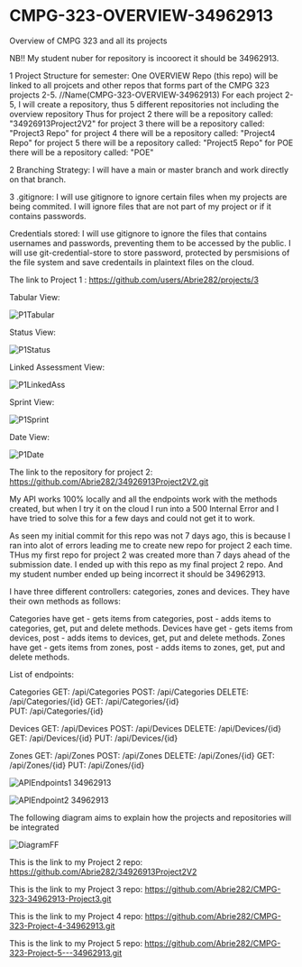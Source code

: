 # CMPG-323-OVERVIEW-34962913
Overview of CMPG 323 and all its projects

NB!! My student nuber for repository is incoorect it should be 34962913.

1 Project Structure for semester:
One OVERVIEW Repo (this repo) will be linked to all projcets and other repos that forms part of the CMPG 323 projects 2-5. //Name(CMPG-323-OVERVIEW-34962913)
For each project 2-5, I will create a repository, thus 5 different repositories not including the overview repository
Thus for project 2 there will be a repository called:  "34926913Project2V2"
     for project 3 there will be a repository called:  "Project3 Repo"
     for project 4 there will be a repository called:  "Project4 Repo"
     for project 5 there will be a repository called:  "Project5 Repo"
     for POE there will be a repository called: "POE"

2 Branching Strategy:
I will have a main or master branch and work directly on that branch.

3 .gitignore: 
I will use gitignore to ignore certain files when my projects are being commited. 
I will ignore files that are not part of my project or if it contains passwords.


 Credentials stored: 
 I will use gitignore to ignore the files that contains usernames and passwords, preventing them to be accessed by the public. I will use git-credential-store to store  password, protected by persmisions of the file system and save credentails in plaintext files on the cloud.


The link to Project 1 : https://github.com/users/Abrie282/projects/3

Tabular View:

![P1Tabular](https://user-images.githubusercontent.com/84916225/202381253-682b81d2-a34c-42c3-9207-f6b0475c96fb.jpg)


Status View:

![P1Status](https://user-images.githubusercontent.com/84916225/202381549-99c26d68-b26c-4645-8173-e698d09dce8a.jpg)

Linked Assessment View:

![P1LinkedAss](https://user-images.githubusercontent.com/84916225/202381909-917474eb-7d5d-49d1-bcd4-4ff4f7fda917.jpg)

Sprint View:

![P1Sprint](https://user-images.githubusercontent.com/84916225/202382344-6037217c-df36-4f89-82f3-35576cb148e7.jpg)

Date View:

![P1Date](https://user-images.githubusercontent.com/84916225/202382633-3067e574-fa10-483c-a659-77d23193c7d1.jpg)


The link to the repository for project 2: https://github.com/Abrie282/34926913Project2V2.git


My API works 100% locally and all the endpoints work with the methods created, but when I try it on the cloud I run into a 500 Internal Error and I have tried to solve this for a few days and could not get it to work.

As seen my initial commit for this repo was not 7 days ago, this is because I ran into alot of errors leading me to create new repo for project 2 each time. THus my first repo for project 2 was created more than 7 days ahead of the submission date.
I ended up with this repo as my final project 2 repo. And my student number ended up being incorrect it should be 34962913.


I have three different controllers: categories, zones and devices. They have their own methods as follows:

Categories have get - gets items from categories, post - adds items to categories, get, put and delete methods.
Devices have get - gets items from devices, post - adds items to devices, get, put and delete methods.
Zones have get - gets items from zones, post - adds items to zones, get, put and delete methods.

List of endpoints: 

Categories GET:    /api/Categories
          POST:    /api/Categories
          DELETE:  /api/Categories/{id}
          GET:     /api/Categories/{id}  
          PUT:     /api/Categories/{id}
          
 Devices  GET:     /api/Devices
          POST:    /api/Devices
          DELETE:  /api/Devices/{id}
          GET:     /api/Devices/{id} 
          PUT:     /api/Devices/{id}
         
  Zones   GET:     /api/Zones
          POST:    /api/Zones
          DELETE:  /api/Zones/{id}
          GET:     /api/Zones/{id}
          PUT:     /api/Zones/{id}
          
        
![APIEndpoints1 34962913](https://user-images.githubusercontent.com/84916225/202383462-51e0b7e7-ad07-4da3-8fa0-3a394d17bb08.png)

![APIEndpoint2 34962913](https://user-images.githubusercontent.com/84916225/202383574-58db3ab2-6f71-4b7e-8434-1aa6bad0eae2.png)



The following diagram aims to explain how the projects and repositories will be integrated

![DiagramFF](https://user-images.githubusercontent.com/84916225/202378442-34a3ba22-3d97-449b-a248-3c4f25504e06.png)

This is the link to my Project 2 repo: https://github.com/Abrie282/34926913Project2V2

This is the link to my Project 3 repo: https://github.com/Abrie282/CMPG-323-34962913-Project3.git

This is the link to my Project 4 repo: https://github.com/Abrie282/CMPG-323-Project-4-34962913.git

This is the link to my Project 5 repo: https://github.com/Abrie282/CMPG-323-Project-5---34962913.git



